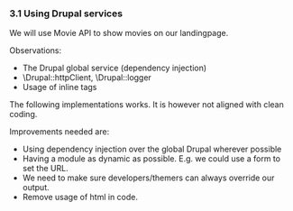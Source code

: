 ### 3.1 Using Drupal services

We will use Movie API to show movies on our landingpage. 

Observations:
 - The Drupal global service (dependency injection)
 - \Drupal::httpClient, \Drupal::logger
 - Usage of inline tags
 
The following implementations works. It is however not aligned with clean coding.

Improvements needed are:
 - Using dependency injection over the global Drupal wherever possible
 - Having a module as dynamic as possible. E.g. we could use a form to set the URL.
 - We need to make sure developers/themers can always override our output.
 - Remove usage of html in code.